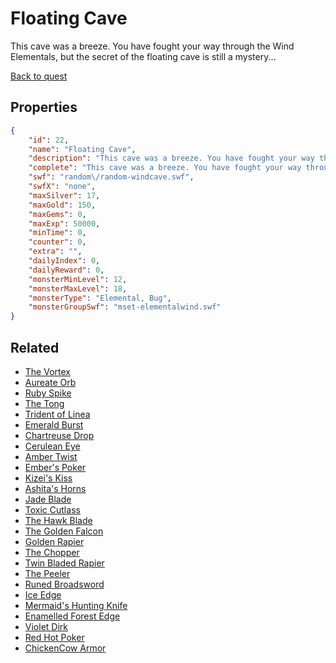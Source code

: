 # Floating Cave

This cave was a breeze. You have fought your way through the Wind Elementals, but the secret of the floating cave is still a mystery...

[Back to quest](../quests.md)

## Properties

```json
{
    "id": 22,
    "name": "Floating Cave",
    "description": "This cave was a breeze. You have fought your way through the Wind Elementals, but the secret of the floating cave is still a mystery...",
    "complete": "This cave was a breeze. You have fought your way through the Wind Elementals, but the secret of the floating cave is still a mystery...",
    "swf": "random\/random-windcave.swf",
    "swfX": "none",
    "maxSilver": 17,
    "maxGold": 150,
    "maxGems": 0,
    "maxExp": 50000,
    "minTime": 0,
    "counter": 0,
    "extra": "",
    "dailyIndex": 0,
    "dailyReward": 0,
    "monsterMinLevel": 12,
    "monsterMaxLevel": 18,
    "monsterType": "Elemental, Bug",
    "monsterGroupSwf": "mset-elementalwind.swf"
}
```

## Related

- [The Vortex](../items/276-the-vortex.md)
- [Aureate Orb](../items/280-aureate-orb.md)
- [Ruby Spike](../items/285-ruby-spike.md)
- [The Tong](../items/287-the-tong.md)
- [Trident of Linea](../items/295-trident-of-linea.md)
- [Emerald Burst](../items/297-emerald-burst.md)
- [Chartreuse Drop](../items/298-chartreuse-drop.md)
- [Cerulean Eye](../items/303-cerulean-eye.md)
- [Amber Twist](../items/310-amber-twist.md)
- [Ember's Poker](../items/313-ember-s-poker.md)
- [Kizei's Kiss](../items/314-kizei-s-kiss.md)
- [Ashita's Horns](../items/316-ashita-s-horns.md)
- [Jade Blade](../items/318-jade-blade.md)
- [Toxic Cutlass](../items/335-toxic-cutlass.md)
- [The Hawk Blade](../items/339-the-hawk-blade.md)
- [The Golden Falcon](../items/340-the-golden-falcon.md)
- [Golden Rapier](../items/343-golden-rapier.md)
- [The Chopper](../items/344-the-chopper.md)
- [Twin Bladed Rapier](../items/345-twin-bladed-rapier.md)
- [The Peeler](../items/346-the-peeler.md)
- [Runed Broadsword](../items/348-runed-broadsword.md)
- [Ice Edge](../items/352-ice-edge.md)
- [Mermaid's Hunting Knife](../items/366-mermaid-s-hunting-knife.md)
- [Enamelled Forest Edge](../items/368-enamelled-forest-edge.md)
- [Violet Dirk](../items/370-violet-dirk.md)
- [Red Hot Poker](../items/371-red-hot-poker.md)
- [ChickenCow Armor](../items/1424-chickencow-armor.md)

